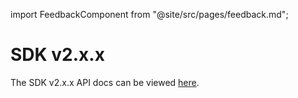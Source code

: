 import FeedbackComponent from "@site/src/pages/feedback.md";

# SDK v2.x.x

The SDK v2.x.x API docs can be viewed [here](https://docs.lit-js-sdk-v2.litprotocol.com/).

<FeedbackComponent/>
